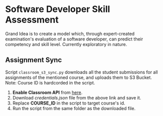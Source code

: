 # Software Developer Skill Assessment
Grand Idea is to create a model which, through expert-created examination's evaluation of a software developer, can predict their competency and skill level. Currently exploratory in nature.

## Assignment Sync
Script `classroom_s3_sync.py` downloads all the student submissions for all assignments of the mentioned course, and uploads them to S3 Bucket. Note: Course ID is hardcorded in the script.
1. **Enable Classroom API** from [here](https://developers.google.com/classroom/quickstart/python).
2. Download _credentials.json_ file from the above link and save it.
3. Replace **COURSE_ID** in the script to target course's id.
3. Run the script from the same folder as the downloaded file.
